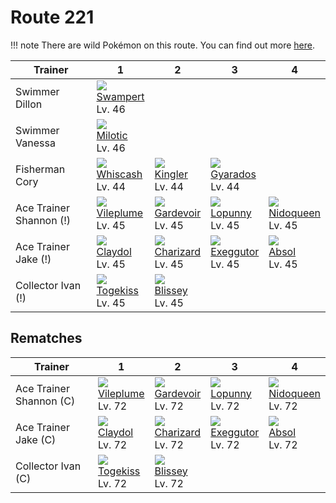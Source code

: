 # Route 221

!!! note
    There are wild Pokémon on this route. You can find out more [here](../../wild_pokemon/route_221/).


Trainer                 | 1                                 | 2                                 | 3                                 | 4
---                     | ---                               | ---                               | ---                               | ---
Swimmer Dillon          | ![][260]<br>[Swampert]<br>Lv. 46  | &nbsp;                            | &nbsp;                            | &nbsp;
Swimmer Vanessa         | ![][350]<br>[Milotic]<br>Lv. 46   | &nbsp;                            | &nbsp;                            | &nbsp;
Fisherman Cory          | ![][340]<br>[Whiscash]<br>Lv. 44  | ![][099]<br>[Kingler]<br>Lv. 44   | ![][130]<br>[Gyarados]<br>Lv. 44  | &nbsp;
Ace Trainer Shannon (!) | ![][045]<br>[Vileplume]<br>Lv. 45 | ![][282]<br>[Gardevoir]<br>Lv. 45 | ![][428]<br>[Lopunny]<br>Lv. 45   | ![][031]<br>[Nidoqueen]<br>Lv. 45
Ace Trainer Jake (!)    | ![][344]<br>[Claydol]<br>Lv. 45   | ![][006]<br>[Charizard]<br>Lv. 45 | ![][103]<br>[Exeggutor]<br>Lv. 45 | ![][359]<br>[Absol]<br>Lv. 45
Collector Ivan (!)      | ![][468]<br>[Togekiss]<br>Lv. 45  | ![][242]<br>[Blissey]<br>Lv. 45   | &nbsp;                            | &nbsp;

## Rematches

Trainer                 | 1                                 | 2                                 | 3                                 | 4
---                     | ---                               | ---                               | ---                               | ---
Ace Trainer Shannon (C) | ![][045]<br>[Vileplume]<br>Lv. 72 | ![][282]<br>[Gardevoir]<br>Lv. 72 | ![][428]<br>[Lopunny]<br>Lv. 72   | ![][031]<br>[Nidoqueen]<br>Lv. 72
Ace Trainer Jake (C)    | ![][344]<br>[Claydol]<br>Lv. 72   | ![][006]<br>[Charizard]<br>Lv. 72 | ![][103]<br>[Exeggutor]<br>Lv. 72 | ![][359]<br>[Absol]<br>Lv. 72
Collector Ivan (C)      | ![][468]<br>[Togekiss]<br>Lv. 72  | ![][242]<br>[Blissey]<br>Lv. 72   | &nbsp;                            | &nbsp;

[Charizard]: ../../pokemon_changes/006/
[Nidoqueen]: ../../pokemon_changes/031/
[Vileplume]: ../../pokemon_changes/045/
[Kingler]: ../../pokemon_changes/099/
[Exeggutor]: ../../pokemon_changes/103/
[Gyarados]: ../../pokemon_changes/130/
[Blissey]: ../../pokemon_changes/242/
[Swampert]: ../../pokemon_changes/260/
[Gardevoir]: ../../pokemon_changes/282/
[Whiscash]: ../../pokemon_changes/340/
[Claydol]: ../../pokemon_changes/344/
[Milotic]: ../../pokemon_changes/350/
[Absol]: ../../pokemon_changes/359/
[Lopunny]: ../../pokemon_changes/428/
[Togekiss]: ../../pokemon_changes/468/
[006]: ../img/pokemon/006.png
[031]: ../img/pokemon/031.png
[045]: ../img/pokemon/045.png
[099]: ../img/pokemon/099.png
[103]: ../img/pokemon/103.png
[130]: ../img/pokemon/130.png
[242]: ../img/pokemon/242.png
[260]: ../img/pokemon/260.png
[282]: ../img/pokemon/282.png
[340]: ../img/pokemon/340.png
[344]: ../img/pokemon/344.png
[350]: ../img/pokemon/350.png
[359]: ../img/pokemon/359.png
[428]: ../img/pokemon/428.png
[468]: ../img/pokemon/468.png
